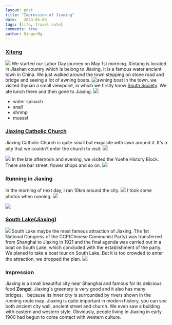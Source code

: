 ```yaml
---
layout: post
title: "Impression of Jiaxing"
date:   2023-05-03
tags: [life, travel note]
comments: true
author: GingerNg
---
```


### [Xitang](https://en.wikipedia.org/wiki/Xitang)
![](https://s2.loli.net/2023/05/02/htFewEzur1GBVAO.png)
We started our Labor Day journey on May 1st morning. Xintang is located in Jiashan country which is belong to Jiaxing. It is a famous water ancient town in China. We just walked around the town stepping on stone road and bridge and seeing a lot of awning boats.
![awning boat](https://s2.loli.net/2023/05/02/C3WLiaex6lApDVO.png)
In the town, we visited Xiyuan a small viewpoint, in which we firstly know [South Society](https://en.wikipedia.org/wiki/South_Society). We ate lunch there and then gone to Jiaxing.
![](https://s2.loli.net/2023/05/02/gHG5tLcluSv2OD3.png)
- water spinach
- snail
- shrimp
- mussel

### [Jiaxing Catholic Church](https://en.wikipedia.org/wiki/Jiaxing_Catholic_Church)
Jiaxing Catholic Church is quite small but exquisite with lawn around it. It's a pity that we couldn't enter the church to visit.
![](https://s2.loli.net/2023/05/02/uCaZQxosrw1IO45.png)

![](https://s2.loli.net/2023/05/02/owruSYnNfmVEetI.png)
In the late afternoon and evening, we visited the Yuehe History Block. There are bar street, flower shops and so on.
![](https://s2.loli.net/2023/05/02/sfRw4z6Yiu3kxlH.png)

### Running in Jiaxing
In the morning of next day, I ran 10km around the city.
![](https://s2.loli.net/2023/05/02/JrD6uTxB2ONd4Gh.png)
I took some photos when running.
![](https://s2.loli.net/2023/05/02/T7ogXkND6h4tAEa.png)

![](https://s2.loli.net/2023/05/02/GplOLmFU1rozMiq.png)


### [South Lake(Jiaxing)](https://en.wikipedia.org/wiki/South_Lake_(Jiaxing))
![](https://s2.loli.net/2023/05/02/fsKVODS1k6ithuU.png)
South Lake maybe the most famous attraction of Jiaxing. The 1st National Congress of the CCP(Chinese Communist Party) was transferred from Shanghai to Jiaxing in 1921 and the final agenda was carried out in a boat on South Lake, which concluded with the establishment of the party.
We planed to take a boat tour on South Lake. But it is too crowded to enter the attraction, we dropped the plan.
![](https://s2.loli.net/2023/05/02/e5lanhKXtWuGpEL.png)

### Impression
Jiaxing is a small beautiful city near Shanghai and famous for its delicious food **Zongzi**. Jiaxing's greenery is very good and it also has many bridges， because its inner city is surrounded by rivers shown in the running route map.
Jiaxing is quite important in modern history, you can see both ancient city wall, ancient street and church. We even saw a building with eastern and western style. Obviously, people living in Jiaxing in early 1900 had begun to come contact with western culture.